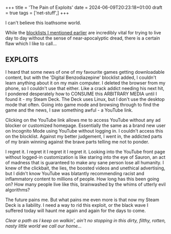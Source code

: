 +++
title = 'The Pain of Exploits'
date = 2024-06-09T20:23:18+01:00
draft = true
tags = ['net-stuff',]
+++

I can't believe this loathsome world.

While the [blocklists I mentioned earlier](../about-blocklists) are incredibly vital for trying to live day to day without the sense of near-apocalyptic dread, there is a certain flaw which I like to call...

## EXPLOITS

I heard that some news of one of my favourite games getting downloadable content, but with the 'Digital Benzodiazepine' blocklist added, I couldn't learn anything about it on my main computer. I deleted the browser from my phone, so I couldn't use that either. Like a crack addict needing his next hit, I pondered desperately how to CONSUME this ARBITRARY MEDIA until I found it - my Steam Deck. The Deck uses Linux, but I don't use the desktop mode that often. Going into game mode and browsing through to find the game and the news, I saw something awful - a YouTube link.

Clicking on the YouTube link allows me to access YouTube without any ad blocker or customized homepage. Essentially the same as a brand new user on Incognito Mode using YouTube without logging in. I couldn't access this on the blocklist. Against my better judgement, I went in, the addicted parts of my brain winning against the brave parts telling me not to ponder.

I regret it. I regret it I regret it I regret it. Looking into the YouTube front page without logged-in customization is like staring into the eye of Sauron, an act of madness that is guaranteed to make any sane person lose all humanity. I knew of the clickbait, the lies, the boosted videos and unethical advertising, but I didn't know YouTube was blatantly recommending racist and inflammatory content to millions of people. How long has this been going on? How many people live like this, brainwashed by the whims of utterly evil algorithms?

The future pains me. But what pains me even more is that now my Steam Deck is a liability. I need a way to rid this exploit, or the black wave I suffered today will haunt me again and again for the days to come.

*Clear a path as I keep on walkin', ain't no stopping in this dirty, filthy, rotten, nasty little world we call our home...*
